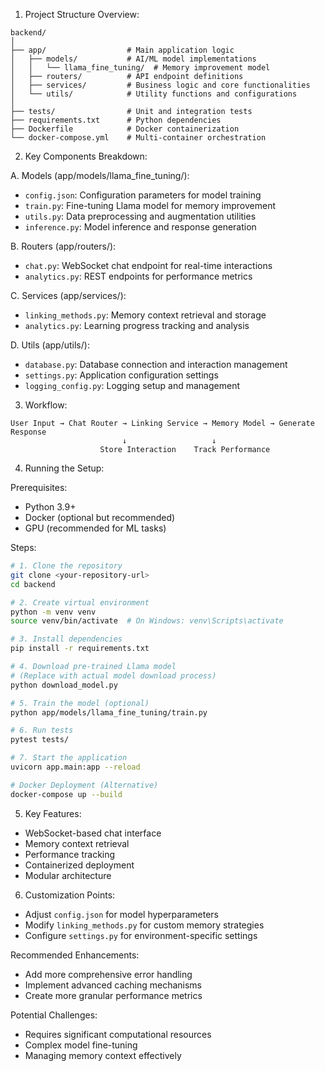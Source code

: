 1. Project Structure Overview:
```
backend/
│
├── app/                  # Main application logic
│   ├── models/           # AI/ML model implementations
│   │   └── llama_fine_tuning/  # Memory improvement model
│   ├── routers/          # API endpoint definitions
│   ├── services/         # Business logic and core functionalities
│   └── utils/            # Utility functions and configurations
│
├── tests/                # Unit and integration tests
├── requirements.txt      # Python dependencies
├── Dockerfile            # Docker containerization
└── docker-compose.yml    # Multi-container orchestration
```

2. Key Components Breakdown:

A. Models (app/models/llama_fine_tuning/):
- `config.json`: Configuration parameters for model training
- `train.py`: Fine-tuning Llama model for memory improvement
- `utils.py`: Data preprocessing and augmentation utilities
- `inference.py`: Model inference and response generation

B. Routers (app/routers/):
- `chat.py`: WebSocket chat endpoint for real-time interactions
- `analytics.py`: REST endpoints for performance metrics

C. Services (app/services/):
- `linking_methods.py`: Memory context retrieval and storage
- `analytics.py`: Learning progress tracking and analysis

D. Utils (app/utils/):
- `database.py`: Database connection and interaction management
- `settings.py`: Application configuration settings
- `logging_config.py`: Logging setup and management

3. Workflow:
```
User Input → Chat Router → Linking Service → Memory Model → Generate Response
                         ↓                   ↓
                    Store Interaction    Track Performance
```

4. Running the Setup:

Prerequisites:
- Python 3.9+
- Docker (optional but recommended)
- GPU (recommended for ML tasks)

Steps:
```bash
# 1. Clone the repository
git clone <your-repository-url>
cd backend

# 2. Create virtual environment
python -m venv venv
source venv/bin/activate  # On Windows: venv\Scripts\activate

# 3. Install dependencies
pip install -r requirements.txt

# 4. Download pre-trained Llama model
# (Replace with actual model download process)
python download_model.py

# 5. Train the model (optional)
python app/models/llama_fine_tuning/train.py

# 6. Run tests
pytest tests/

# 7. Start the application
uvicorn app.main:app --reload

# Docker Deployment (Alternative)
docker-compose up --build
```

5. Key Features:
- WebSocket-based chat interface
- Memory context retrieval
- Performance tracking
- Containerized deployment
- Modular architecture

6. Customization Points:
- Adjust `config.json` for model hyperparameters
- Modify `linking_methods.py` for custom memory strategies
- Configure `settings.py` for environment-specific settings

Recommended Enhancements:
- Add more comprehensive error handling
- Implement advanced caching mechanisms
- Create more granular performance metrics

Potential Challenges:
- Requires significant computational resources
- Complex model fine-tuning
- Managing memory context effectively
